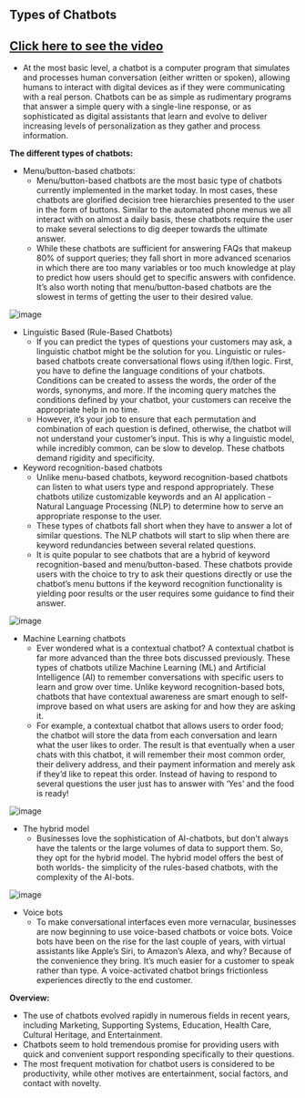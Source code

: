 ## Types of Chatbots
## [Click here to see the video](https://drive.google.com/file/d/1DVZ2P8kPeVkO3OtOStcG-gPH1k04pL1a/view?usp=sharing)

- At the most basic level, a chatbot is a computer program that simulates and processes human conversation (either written or spoken), allowing humans to interact with digital devices as if they were communicating with a real person. Chatbots can be as simple as rudimentary programs that answer a simple query with a single-line response, or as sophisticated as digital assistants that learn and evolve to deliver increasing levels of personalization as they gather and process information.

**The different types of chatbots:**
- Menu/button-based chatbots: 
    - Menu/button-based chatbots are the most basic type of chatbots currently implemented in the market today. In most cases, these chatbots are glorified decision tree hierarchies presented to the user in the form of buttons. Similar to the automated phone menus we all interact with on almost a daily basis, these chatbots require the user to make several selections to dig deeper towards the ultimate answer.
    - While these chatbots are sufficient for answering FAQs that makeup 80% of support queries; they fall short in more advanced scenarios in which there are too many variables or too much knowledge at play to predict how users should get to specific answers with confidence. It’s also worth noting that menu/button-based chatbots are the slowest in terms of getting the user to their desired value.

![image](https://user-images.githubusercontent.com/79050917/144043233-0188da54-ca7f-4e70-b077-6d13e843884a.png)

- Linguistic Based (Rule-Based Chatbots)
    - If you can predict the types of questions your customers may ask, a linguistic chatbot might be the solution for you. Linguistic or rules-based chatbots create conversational flows using if/then logic. First, you have to define the language conditions of your chatbots. Conditions can be created to assess the words, the order of the words, synonyms, and more. If the incoming query matches the conditions defined by your chatbot, your customers can receive the appropriate help in no time. 
    - However, it’s your job to ensure that each permutation and combination of each question is defined, otherwise, the chatbot will not understand your customer’s input. This is why a linguistic model, while incredibly common, can be slow to develop. These chatbots demand rigidity and specificity.
- Keyword recognition-based chatbots
   - Unlike menu-based chatbots, keyword recognition-based chatbots can listen to what users type and respond appropriately. These chatbots utilize customizable keywords and an AI application - Natural Language Processing (NLP) to determine how to serve an appropriate response to the user.
   - These types of chatbots fall short when they have to answer a lot of similar questions. The NLP chatbots will start to slip when there are keyword redundancies between several related questions.
   - It is quite popular to see chatbots that are a hybrid of keyword recognition-based and menu/button-based. These chatbots provide users with the choice to try to ask their questions directly or use the chatbot’s menu buttons if the keyword recognition functionality is yielding poor results or the user requires some guidance to find their answer.

![image](https://user-images.githubusercontent.com/79050917/144043330-dda0a772-5b5f-4668-bdf9-d2acb8afe4e5.png)

- Machine Learning chatbots
    - Ever wondered what is a contextual chatbot? A contextual chatbot is far more advanced than the three bots discussed previously. These types of chatbots utilize Machine Learning (ML) and Artificial Intelligence (AI) to remember conversations with specific users to learn and grow over time. Unlike keyword recognition-based bots, chatbots that have contextual awareness are smart enough to self-improve based on what users are asking for and how they are asking it.
    - For example, a contextual chatbot that allows users to order food; the chatbot will store the data from each conversation and learn what the user likes to order. The result is that eventually when a user chats with this chatbot, it will remember their most common order, their delivery address, and their payment information and merely ask if they’d like to repeat this order. Instead of having to respond to several questions the user just has to answer with ‘Yes’ and the food is ready! 

![image](https://user-images.githubusercontent.com/79050917/144043416-5fe70e0e-f3b5-4960-b84b-a5ced48d004f.png)

- The hybrid model
    - Businesses love the sophistication of AI-chatbots, but don’t always have the talents or the large volumes of data to support them. So, they opt for the hybrid model. The hybrid model offers the best of both worlds- the simplicity of the rules-based chatbots, with the complexity of the AI-bots. 

![image](https://user-images.githubusercontent.com/79050917/144043485-7927d786-83e5-4079-b7dc-6c3c9b9929b9.png)

- Voice bots
    - To make conversational interfaces even more vernacular, businesses are now beginning to use voice-based chatbots or voice bots. Voice bots have been on the rise for the last couple of years, with virtual assistants like Apple’s Siri, to Amazon’s Alexa, and why? Because of the convenience they bring. It’s much easier for a customer to speak rather than type. A voice-activated chatbot brings frictionless experiences directly to the end customer.

**Overview:**
- The use of chatbots evolved rapidly in numerous fields in recent years, including Marketing, Supporting Systems, Education, Health Care, Cultural Heritage, and Entertainment. 
- Chatbots seem to hold tremendous promise for providing users with quick and convenient support responding specifically to their questions. 
- The most frequent motivation for chatbot users is considered to be productivity, while other motives are entertainment, social factors, and contact with novelty.
